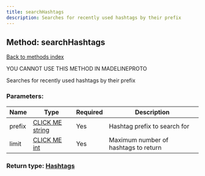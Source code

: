 ```yaml
---
title: searchHashtags
description: Searches for recently used hashtags by their prefix
---
```

## Method: searchHashtags  
[Back to methods index](index.md)


YOU CANNOT USE THIS METHOD IN MADELINEPROTO


Searches for recently used hashtags by their prefix

### Parameters:

| Name     |    Type       | Required | Description |
|----------|---------------|----------|-------------|
|prefix|[CLICK ME string](../types/string.md) | Yes|Hashtag prefix to search for|
|limit|[CLICK ME int](../types/int.md) | Yes|Maximum number of hashtags to return|


### Return type: [Hashtags](../types/Hashtags.md)

